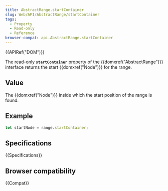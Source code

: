 ```yaml
---
title: AbstractRange.startContainer
slug: Web/API/AbstractRange/startContainer
tags:
  - Property
  - Read-only
  - Reference
browser-compat: api.AbstractRange.startContainer
---
```

{{APIRef("DOM")}}

The read-only **`startContainer`** property of the {{domxref("AbstractRange")}} interface returns the start {{domxref("Node")}} for the range.

## Value

The {{domxref("Node")}} inside which the start position of the range is found.

## Example

```js
let startNode = range.startContainer;
```
## Specifications

{{Specifications}}

## Browser compatibility

{{Compat}}
